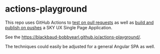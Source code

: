 # actions-playground

This repo uses GitHub Actions to [test on pull requests](https://github.com/Blackbaud-BobbyEarl/actions-playground/blob/master/.github/workflows/test.yml) as well as [build and publish on pushes](https://github.com/Blackbaud-BobbyEarl/actions-playground/blob/master/.github/workflows/build-and-publish.yml) a SKY UX Single Page Application.

See the https://blackbaud-bobbyearl.github.io/actions-playground/.

The techniques could easily be adjusted for a general Angular SPA as well.
